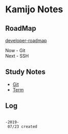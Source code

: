 # Kamijo Notes

## RoadMap

[developer-roadmap](https://github.com/kamranahmedse/developer-roadmap)

Now  - Git  
Next - SSH

## Study Notes

- [Git](/study/git.md)
- [Term](/study/term.md)

## Log

```log

-2019-
 07/23 created

```
